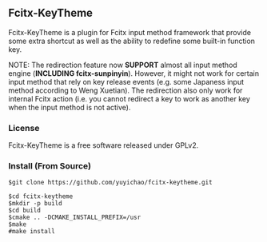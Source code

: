 ## Fcitx-KeyTheme

Fcitx-KeyTheme is a plugin for Fcitx input method framework that provide some
extra shortcut as well as the ability to redefine some built-in function key.

NOTE: The redirection feature now **SUPPORT** almost all input method engine
(**INCLUDING fcitx-sunpinyin**). However, it might not work for certain
input method that rely on key release events (e.g. some Japaness input method
according to Weng Xuetian). The redirection also only work for internal Fcitx
action (i.e. you cannot redirect a key to work as another key when the
input method is not active).

### License

Fcitx-KeyTheme is a free software released under GPLv2.

### Install (From Source)

    $git clone https://github.com/yuyichao/fcitx-keytheme.git

    $cd fcitx-keytheme
    $mkdir -p build
    $cd build
    $cmake .. -DCMAKE_INSTALL_PREFIX=/usr
    $make
    #make install
